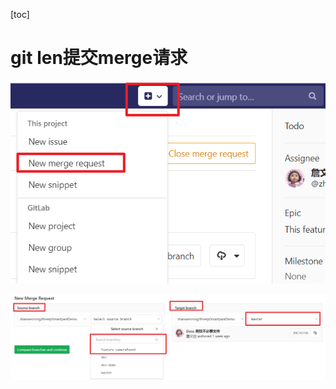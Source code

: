 [toc]

# git len提交merge请求

![image-20200423110017864](./imgs/image-20200423110017864.png)

![image-20200423110103332](./imgs/image-20200423110103332.png)
